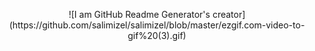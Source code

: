 </p>
<p align="center">
![I am GitHub Readme Generator's creator](https://github.com/salimizel/salimizel/blob/master/ezgif.com-video-to-gif%20(3).gif)
